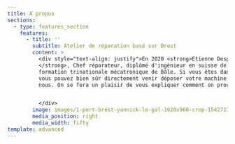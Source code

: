 ```yaml
---
title: A propos
sections:
  - type: features_section
    features:
      - title: ''
        subtitle: Atelier de réparation basé sur Brest
        content: >
          <div style="text-align: justify">En 2020 <strong>Etienne Desportes
          </strong>, Chef réparateur, diplômé d'ingénieur en suisse de la
          formation trinationale mécatronique de Bâle. Si vous êtes dans le coin
          vous pouvez bien sûr directement venir déposer votre machine chez
          nous. On se fera un plaisir de vous expliquer comment on procède.


          </div>
        image: images/1-port-brest-yannick-le-gal-1920x960-crop-1542723260.jpg
        media_position: right
        media_width: fifty
template: advanced
---
```

